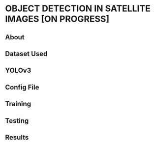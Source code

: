 


# OBJECT DETECTION IN SATELLITE IMAGES [ON PROGRESS]

## About


## Dataset Used


## YOLOv3


## Config File


## Training


## Testing


## Results
